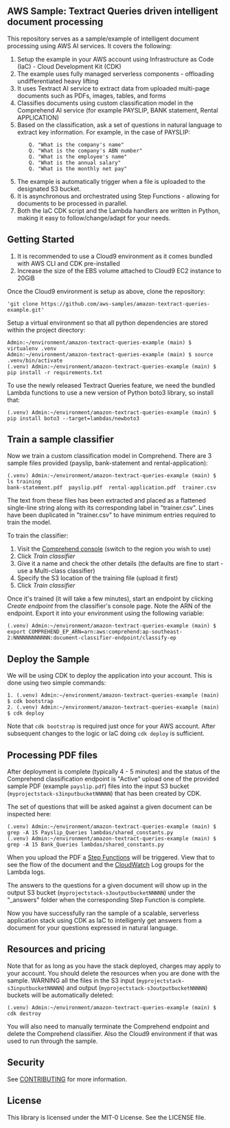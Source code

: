 ## AWS Sample: Textract Queries driven intelligent document processing

This repository serves as a sample/example of intelligent document processing using AWS AI services. It covers the following:
1. Setup the example in your AWS account using Infrastructure as Code (IaC) - Cloud Development Kit (CDK)
2. The example uses fully managed serverless components - offloading undifferentiated heavy lifting
3. It uses Textract AI service to extract data from uploaded multi-page documents such as PDFs, images, tables, and forms
3. Classifies documents using custom classification model in the Comprehend AI service (for example PAYSLIP, BANK statement, Rental APPLICATION)
4. Based on the classification, ask a set of questions in natural language to extract key information. For example, in the case of PAYSLIP:
```
       Q. "What is the company's name"
       Q. "What is the company's ABN number"
       Q. "What is the employee's name"
       Q. "What is the annual salary"
       Q. "What is the monthly net pay"
```
5. The example is automatically trigger when a file is uploaded to the designated S3 bucket.
6. It is asynchronous and orchestrated using Step Functions - allowing for documents to be processed in parallel.
7. Both the IaC CDK script and the Lambda handlers are written in Python, making it easy to follow/change/adapt for your needs.

## Getting Started
1. It is recommended to use a Cloud9 environment as it comes bundled with AWS CLI and CDK pre-installed
2. Increase the size of the EBS volume attached to Cloud9 EC2 instance to 20GiB

Once the Cloud9 environment is setup as above, clone the repository:
```
'git clone https://github.com/aws-samples/amazon-textract-queries-example.git'
```
Setup a virtual environment so that all python dependencies are stored within the project directory:
```
Admin:~/environment/amazon-textract-queries-example (main) $ virtualenv .venv
Admin:~/environment/amazon-textract-queries-example (main) $ source .venv/bin/activate
(.venv) Admin:~/environment/amazon-textract-queries-example (main) $ pip install -r requirements.txt
```
To use the newly released Textract Queries feature, we need the bundled Lambda functions to use a new version of Python boto3 library, so install that:
```
(.venv) Admin:~/environment/amazon-textract-queries-example (main) $ pip install boto3 --target=lambdas/newboto3
```

## Train a sample classifier

Now we train a custom classification model in Comprehend. There are 3 sample files provided (payslip, bank-statement and rental-application):
```
(.venv) Admin:~/environment/amazon-textract-queries-example (main) $ ls training
bank-statement.pdf  payslip.pdf  rental-application.pdf  trainer.csv
```
The text from these files has been extracted and placed as a flattened single-line string along with its corresponding label in "trainer.csv". Lines have been duplicated in "trainer.csv" to have minimum entries required to train the model.

To train the classifier:
1. Visit the [Comprehend console](https://console.aws.amazon.com/comprehend/v2/home#classification) (switch to the region you wish to use)
2. Click *Train classifier*
3. Give it a name and check the other details (the defaults are fine to start - use a Multi-class classifier)
4. Specify the S3 location of the training file (upload it first)
5. Click *Train classifier*

Once it's trained (it will take a few minutes), start an endpoint by clicking *Create endpoint* from the classifier's console page. Note the ARN of the endpoint. Export it into your environment using the following variable:
```
(.venv) Admin:~/environment/amazon-textract-queries-example (main) $ export COMPREHEND_EP_ARN=arn:aws:comprehend:ap-southeast-2:NNNNNNNNNNNN:document-classifier-endpoint/classify-ep
```

## Deploy the Sample

We will be using CDK to deploy the application into your account. This is done using two simple commands:
```
1. (.venv) Admin:~/environment/amazon-textract-queries-example (main) $ cdk bootstrap
2. (.venv) Admin:~/environment/amazon-textract-queries-example (main) $ cdk deploy
```
Note that `cdk bootstrap` is required just once for your AWS account. After subsequent changes to the  logic or IaC doing `cdk deploy` is sufficient.

## Processing PDF files

After deployment is complete (typically 4 - 5 minutes) and the status of the Comprehend classification endpoint is "Active" upload one of the provided sample PDF (example `payslip.pdf`) files into the input S3 bucket (`myprojectstack-s3inputbucketNNNNN`) that has been created by CDK.

The set of questions that will be asked against a given document can be inspected here:
```
(.venv) Admin:~/environment/amazon-textract-queries-example (main) $ grep -A 15 Payslip_Queries lambdas/shared_constants.py
(.venv) Admin:~/environment/amazon-textract-queries-example (main) $ grep -A 15 Bank_Queries lambdas/shared_constants.py
```
When you upload the PDF a [Step Functions](https://console.aws.amazon.com/states/home) will be triggered. View that to see the flow of the document and the [CloudWatch](https://console.aws.amazon.com/cloudwatch/home) Log groups for the Lambda logs.

The answers to the questions for a given document will show up in the output S3 bucket (`myprojectstack-s3outputbucketNNNNN`) under the "_answers" folder when the corresponding Step Function is complete.

Now you have successfully ran the sample of a scalable, serverless application stack using CDK as IaC to intelligenly get answers from a document for your questions expressed in natural language.

## Resources and pricing

Note that for as long as you have the stack deployed, charges may apply to your account. You should delete the resources when you are done with the sample. WARNING all the files in the S3 input (`myprojectstack-s3inputbucketNNNNN`) and output (`myprojectstack-s3outputbucketNNNNN`) buckets will be automatically deleted:
```
(.venv) Admin:~/environment/amazon-textract-queries-example (main) $ cdk destroy
```
You will also need to manually terminate the Comprehend endpoint and delete the Comprehend classifier. Also the Cloud9 environment if that was used to run through the sample.

## Security

See [CONTRIBUTING](CONTRIBUTING.md#security-issue-notifications) for more information.

## License

This library is licensed under the MIT-0 License. See the LICENSE file.

